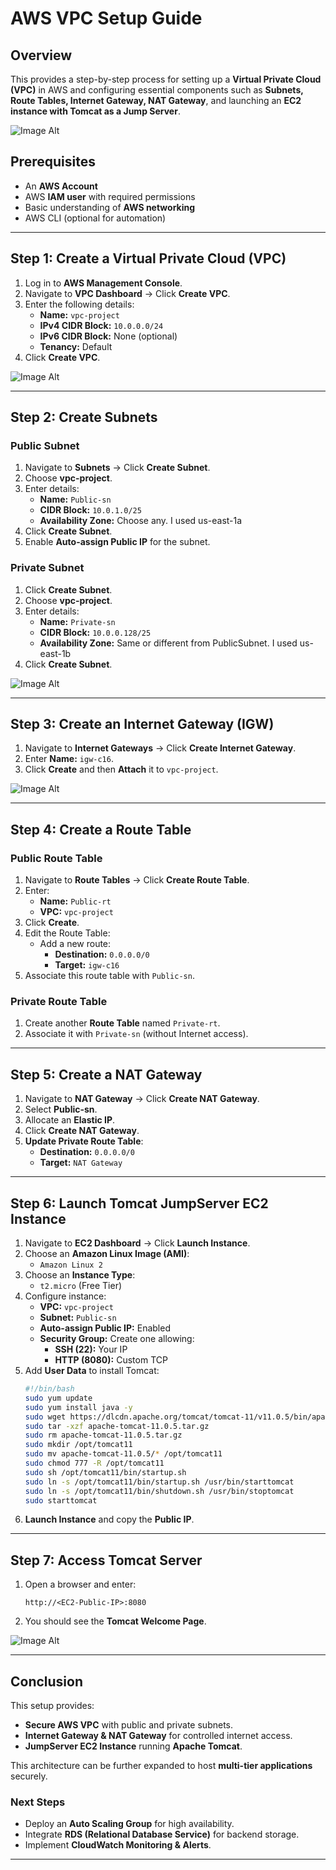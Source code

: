# AWS VPC Setup Guide

## Overview
This provides a step-by-step process for setting up a **Virtual Private Cloud (VPC)** in AWS and configuring essential components such as **Subnets, Route Tables, Internet Gateway, NAT Gateway**, and launching an **EC2 instance with Tomcat as a Jump Server**.

![Image Alt](https://github.com/Lisaeileen/AWS-VPC-setup/blob/967953be70ec1091d219b1a989de30cbab48f99e/vpc-architecture.png)

## Prerequisites
- An **AWS Account**
- AWS **IAM user** with required permissions
- Basic understanding of **AWS networking**
- AWS CLI (optional for automation)

---

## **Step 1: Create a Virtual Private Cloud (VPC)**
1. Log in to **AWS Management Console**.
2. Navigate to **VPC Dashboard** → Click **Create VPC**.
3. Enter the following details:
   - **Name:** `vpc-project`
   - **IPv4 CIDR Block:** `10.0.0.0/24`
   - **IPv6 CIDR Block:** None (optional)
   - **Tenancy:** Default
4. Click **Create VPC**.

![Image Alt](https://github.com/Lisaeileen/AWS-VPC-setup/blob/ed426a0c2159868466dfa9aebb61c82bf85ce4ec/vpc.png)

---

## **Step 2: Create Subnets**
### **Public Subnet**
1. Navigate to **Subnets** → Click **Create Subnet**.
2. Choose **vpc-project**.
3. Enter details:
   - **Name:** `Public-sn`
   - **CIDR Block:** `10.0.1.0/25`
   - **Availability Zone:** Choose any. I used us-east-1a
4. Click **Create Subnet**.
5. Enable **Auto-assign Public IP** for the subnet.

### **Private Subnet**
1. Click **Create Subnet**.
2. Choose **vpc-project**.
3. Enter details:
   - **Name:** `Private-sn`
   - **CIDR Block:** `10.0.0.128/25`
   - **Availability Zone:** Same or different from PublicSubnet. I used us-east-1b
4. Click **Create Subnet**.

![Image Alt](https://github.com/Lisaeileen/AWS-VPC-setup/blob/b50b3c3523fdb8c63a9a05a820c8184b9a7810f9/subnet.png)

---

## **Step 3: Create an Internet Gateway (IGW)**
1. Navigate to **Internet Gateways** → Click **Create Internet Gateway**.
2. Enter **Name:** `igw-c16`.
3. Click **Create** and then **Attach** it to `vpc-project`.

![Image Alt](https://github.com/Lisaeileen/AWS-VPC-setup/blob/b50b3c3523fdb8c63a9a05a820c8184b9a7810f9/igw.png)

---

## **Step 4: Create a Route Table**
### **Public Route Table**
1. Navigate to **Route Tables** → Click **Create Route Table**.
2. Enter:
   - **Name:** `Public-rt`
   - **VPC:** `vpc-project`
3. Click **Create**.
4. Edit the Route Table:
   - Add a new route:
     - **Destination:** `0.0.0.0/0`
     - **Target:** `igw-c16`
5. Associate this route table with `Public-sn`.

### **Private Route Table**
1. Create another **Route Table** named `Private-rt`.
2. Associate it with `Private-sn` (without Internet access).

---

## **Step 5: Create a NAT Gateway**
1. Navigate to **NAT Gateway** → Click **Create NAT Gateway**.
2. Select **Public-sn**.
3. Allocate an **Elastic IP**.
4. Click **Create NAT Gateway**.
5. **Update Private Route Table**:
   - **Destination:** `0.0.0.0/0`
   - **Target:** `NAT Gateway`

---

## **Step 6: Launch Tomcat JumpServer EC2 Instance**
1. Navigate to **EC2 Dashboard** → Click **Launch Instance**.
2. Choose an **Amazon Linux Image (AMI)**:
   - `Amazon Linux 2` 
3. Choose an **Instance Type**:
   - `t2.micro` (Free Tier) 
4. Configure instance:
   - **VPC:** `vpc-project`
   - **Subnet:** `Public-sn`
   - **Auto-assign Public IP:** Enabled
   - **Security Group:** Create one allowing:
     - **SSH (22):** Your IP
     - **HTTP (8080):** Custom TCP
5. Add **User Data** to install Tomcat:
   ```bash
   #!/bin/bash
   sudo yum update
   sudo yum install java -y
   sudo wget https://dlcdn.apache.org/tomcat/tomcat-11/v11.0.5/bin/apache-tomcat-11.0.5.tar.gz
   sudo tar -xzf apache-tomcat-11.0.5.tar.gz
   sudo rm apache-tomcat-11.0.5.tar.gz
   sudo mkdir /opt/tomcat11
   sudo mv apache-tomcat-11.0.5/* /opt/tomcat11
   sudo chmod 777 -R /opt/tomcat11
   sudo sh /opt/tomcat11/bin/startup.sh
   sudo ln -s /opt/tomcat11/bin/startup.sh /usr/bin/starttomcat
   sudo ln -s /opt/tomcat11/bin/shutdown.sh /usr/bin/stoptomcat
   sudo starttomcat
   ```
6. **Launch Instance** and copy the **Public IP**.

---

## **Step 7: Access Tomcat Server**
1. Open a browser and enter:
   ```
   http://<EC2-Public-IP>:8080
   ```
2. You should see the **Tomcat Welcome Page**.

![Image Alt](https://github.com/Lisaeileen/AWS-VPC-setup/blob/b50b3c3523fdb8c63a9a05a820c8184b9a7810f9/tomcat.png)

---

## **Conclusion**
This setup provides:
- **Secure AWS VPC** with public and private subnets.
- **Internet Gateway & NAT Gateway** for controlled internet access.
- **JumpServer EC2 Instance** running **Apache Tomcat**.

This architecture can be further expanded to host **multi-tier applications** securely.

### **Next Steps**
- Deploy an **Auto Scaling Group** for high availability.
- Integrate **RDS (Relational Database Service)** for backend storage.
- Implement **CloudWatch Monitoring & Alerts**.

---



